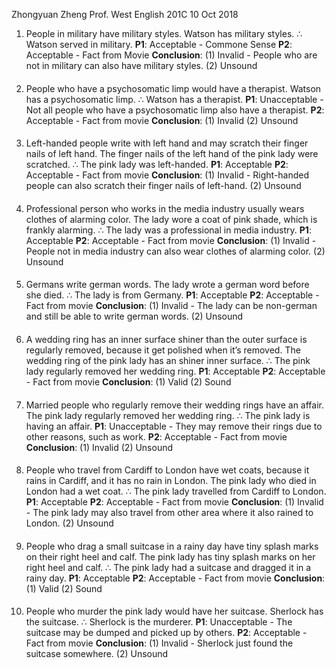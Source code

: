 Zhongyuan Zheng
Prof. West
English 201C
10 Oct 2018

1. People in military have military styles.
Watson has military styles.
$\therefore$ Watson served in military.
**P1**: Acceptable - Commone Sense
**P2**: Acceptable - Fact from Movie
**Conclusion**:
(1) Invalid - People who are not in military can also have military styles.
(2) Unsound

####
2. People who have a psychosomatic limp would have a therapist.
Watson has a psychosomatic limp.
$\therefore$ Watson has a therapist.
**P1**: Unacceptable - Not all people who have a psychosomatic limp also have a therapist.
**P2**: Acceptable - Fact from movie
**Conclusion**:
(1) Invalid
(2) Unsound

####
3. Left-handed people write with left hand and may scratch their finger nails of left hand.
The finger nails of the left hand of the pink lady were scratched.
$\therefore$ The pink lady was left-handed.
**P1**: Acceptable
**P2**: Acceptable - Fact from movie
**Conclusion**:
(1) Invalid - Right-handed people can also scratch their finger nails of left-hand.
(2) Unsound

####
4. Professional person who works in the media industry usually wears clothes of alarming color.
The lady wore a coat of pink shade, which is frankly alarming.
$\therefore$ The lady was a professional in media industry.
**P1**: Acceptable
**P2**: Acceptable - Fact from movie
**Conclusion**:
(1) Invalid - People not in media industry can also wear clothes of alarming color.
(2) Unsound

####
5. Germans write german words.
The lady wrote a german word before she died.
$\therefore$ The lady is from Germany.
**P1**: Acceptable
**P2**: Acceptable - Fact from movie
**Conclusion**:
(1) Invalid - The lady can be non-german and still be able to write german words.
(2) Unsound

####
6. A wedding ring has an inner surface shiner than the outer surface is regularly removed, because it get polished when it’s removed.
The wedding ring of the pink lady has an shiner inner surface.
$\therefore$ The pink lady regularly removed her wedding ring.
**P1**: Acceptable
**P2**: Acceptable - Fact from movie
**Conclusion**:
(1) Valid
(2) Sound

####
7. Married people who regularly remove their wedding rings have an affair.
The pink lady regularly removed her wedding ring.
$\therefore$ The pink lady is having an affair.
**P1**: Unacceptable - They may remove their rings due to other reasons, such as work.
**P2**: Acceptable - Fact from movie
**Conclusion**:
(1) Invalid
(2) Unsound

####
8. People who travel from Cardiff to London have wet coats, because it rains in Cardiff, and it has no rain in London.
The pink lady who died in London had a wet coat.
$\therefore$ The pink lady travelled from Cardiff to London.
**P1**: Acceptable
**P2**: Acceptable - Fact from movie
**Conclusion**:
(1) Invalid - The pink lady may also travel from other area where it also rained to London.
(2) Unsound

####
9. People who drag a small suitcase in a rainy day have tiny splash marks on their right heel and calf.
The pink lady has tiny splash marks on her right heel and calf.
$\therefore$ The pink lady had a suitcase and dragged it in a rainy day.
**P1**: Acceptable
**P2**: Acceptable - Fact from movie
**Conclusion**:
(1) Valid
(2) Sound

####
10. People who murder the pink lady would have her suitcase.
Sherlock has the suitcase.
$\therefore$ Sherlock is the murderer.
**P1**: Unacceptable - The suitcase may be dumped and picked up by others.
**P2**: Acceptable - Fact from movie
**Conclusion**:
(1) Invalid - Sherlock just found the suitcase somewhere.
(2) Unsound
